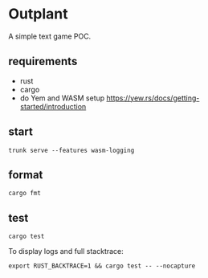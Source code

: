 # Outplant

A simple text game POC.

## requirements

- rust
- cargo
- do Yem and WASM setup https://yew.rs/docs/getting-started/introduction

## start

```
trunk serve --features wasm-logging
```

## format

```
cargo fmt
```

## test

```
cargo test
```

To display logs and full stacktrace:

```
export RUST_BACKTRACE=1 && cargo test -- --nocapture
```
